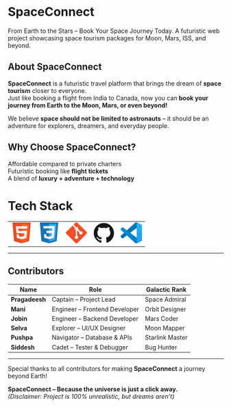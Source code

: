 # SpaceConnect
From Earth to the Stars – Book Your Space Journey Today.
A futuristic web project showcasing space tourism packages for Moon, Mars, ISS, and beyond.

##  About SpaceConnect  
**SpaceConnect** is a futuristic travel platform that brings the dream of **space tourism** closer to everyone.  
Just like booking a flight from India to Canada, now you can **book your journey from Earth to the Moon, Mars, or even beyond!**  

We believe **space should not be limited to astronauts** – it should be an adventure for explorers, dreamers, and everyday people.  

## Why Choose SpaceConnect?  
Affordable compared to private charters  
Futuristic booking like **flight tickets**  
A blend of **luxury + adventure + technology**  



# Tech Stack

<table align="center">
  <tr>
    <td><img src="https://raw.githubusercontent.com/devicons/devicon/master/icons/html5/html5-original.svg" alt="HTML5" width="50" height="50"/></td>
    <td><img src="https://raw.githubusercontent.com/devicons/devicon/master/icons/css3/css3-original.svg" alt="CSS3" width="50" height="50"/></td>
    <td><img src="https://raw.githubusercontent.com/devicons/devicon/master/icons/git/git-original.svg" alt="Git" width="50" height="50"/></td>
    <td><img src="https://raw.githubusercontent.com/devicons/devicon/master/icons/github/github-original.svg" alt="GitHub" width="50" height="50"/></td>
    <td><img src="https://raw.githubusercontent.com/devicons/devicon/master/icons/vscode/vscode-original.svg" alt="VS Code" width="50" height="50"/></td>
  </tr>
</table>

---

## Contributors  

| Name            | Role                          | Galactic Rank    |
|-----------------|-------------------------------|------------------|
| **Pragadeesh**  | Captain – Project Lead        | Space Admiral    |
| **Mani**        | Engineer – Frontend Developer | Orbit Designer   |
| **Jobin**       | Engineer – Backend Developer  | Mars Coder       |
| **Selva**       | Explorer – UI/UX Designer     | Moon Mapper      |
| **Pushpa**      | Navigator – Database & APIs   | Starlink Master  |
| **Siddesh**     | Cadet – Tester & Debugger     | Bug Hunter       |

---

Special thanks to all contributors for making **SpaceConnect** a journey beyond Earth!


**SpaceConnect – Because the universe is just a click away.**  
*(Disclaimer: Project is 100% unrealistic, but dreams aren’t)*  

